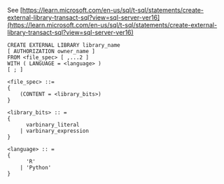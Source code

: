 See [https://learn.microsoft.com/en-us/sql/t-sql/statements/create-external-library-transact-sql?view=sql-server-ver16](https://learn.microsoft.com/en-us/sql/t-sql/statements/create-external-library-transact-sql?view=sql-server-ver16)
```
CREATE EXTERNAL LIBRARY library_name  
[ AUTHORIZATION owner_name ]  
FROM <file_spec> [ ,...2 ]  
WITH ( LANGUAGE = <language> )  
[ ; ]  

<file_spec> ::=  
{  
    (CONTENT = <library_bits>)  
}  

<library_bits> :: =  
{ 
      varbinary_literal 
    | varbinary_expression 
}

<language> :: = 
{
      'R'
    | 'Python'
}
```
